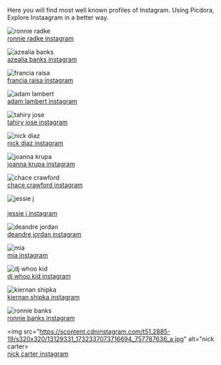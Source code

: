 Here you will find most well known profiles of Instagram. Using Picdora, Explore Instaagram in a better way.

<img src="https://scontent.cdninstagram.com/t51.2885-15/s640x640/sh0.08/e35/14374359_1435370409814024_4638649251881025536_n.jpg?ig_cache_key=MTM0NzQ4NjAyMDIzNjU0MzE3NQ%3D%3D.2.l" alt="ronnie radke"><br />
<a href="https://www.picdora.com/instagram/ronnieradke">ronnie radke instagram</a>

<img src="https://scontent.cdninstagram.com/t51.2885-15/s640x640/sh0.08/e35/14478349_102799890191332_7216412348616015872_n.jpg?ig_cache_key=MTM1ODI2Nzk5ODA5MTQ1OTg4Mg%3D%3D.2.l" alt="azealia banks"><br />
<a href="https://www.picdora.com/instagram/azealiabanks">azealia banks instagram</a>

<img src="https://scontent.cdninstagram.com/t51.2885-15/s640x640/sh0.08/e35/14374474_1826033754294902_3902767345138925568_n.jpg?ig_cache_key=MTM0NTE0ODY2NzY4NjI2NDczNQ%3D%3D.2" alt="francia raisa"><br />
<a href="https://www.picdora.com/instagram/franciaraisa">francia raisa instagram</a>

<img src="https://scontent.cdninstagram.com/t51.2885-19/s320x320/14360057_1330833093596150_8520567975361642496_a.jpg" alt="adam lambert"><br />
<a href="https://www.picdora.com/instagram/adamlambert">adam lambert instagram</a>

<img src="https://scontent.cdninstagram.com/t51.2885-15/s640x640/sh0.08/e35/13380912_1060318920709314_1442066406_n.jpg?ig_cache_key=MTI3NzY0OTg1MjQ3MzY4MTA4Nw%3D%3D.2" alt="tahiry jose"><br />
<a href="https://www.picdora.com/instagram/therealtahiry">tahiry jose instagram</a>

<img src="https://scontent.cdninstagram.com/t51.2885-19/s320x320/14280531_1585125661782538_1528822982_a.jpg" alt="nick diaz"><br />
<a href="https://www.picdora.com/instagram/nickdiaz209">nick diaz instagram</a>

<img src="https://scontent.cdninstagram.com/t51.2885-19/s320x320/14272014_227226384342315_1857796145_a.jpg" alt="joanna krupa"><br />
<a href="https://www.picdora.com/instagram/joannakrupa">joanna krupa instagram</a>

<img src="https://scontent.cdninstagram.com/t51.2885-19/s320x320/11373842_674149782686298_538387724_a.jpg" alt="chace crawford"><br />
<a href="https://www.picdora.com/instagram/chacecrawford">chace crawford instagram</a>

<img src="https://scontent.cdninstagram.com/t51.2885-19/s320x320/13643736_313871845614872_1048938617_a.jpg" alt="jessie j"><br /><br />
<a href="https://www.picdora.com/instagram/isthatjessiej">jessie j instagram</a>

<img src="https://scontent.cdninstagram.com/t51.2885-15/s640x640/sh0.08/e35/13102538_1059887704098734_1778394537_n.jpg?ig_cache_key=MTI0MDg4MDk3NTQ0MTc0MzU1OQ%3D%3D.2.l" alt="deandre jordan"><br />
<a href="https://www.picdora.com/instagram/deandrejordan6">deandre jordan instagram</a>

<img src="https://scontent.cdninstagram.com/t51.2885-19/s320x320/14156689_1674148796237692_1426930077_a.jpg" alt="mia"><br />
<a href="https://www.picdora.com/instagram/miamatangi">mia instagram</a>

<img src="https://scontent.cdninstagram.com/t51.2885-19/s320x320/12534059_1706266756264028_1755207710_a.jpg" alt="dj whoo kid"><br />
<a href="https://www.picdora.com/instagram/djwhookid">dj whoo kid instagram</a>

<img src="https://scontent.cdninstagram.com/t51.2885-15/s640x640/sh0.08/e35/13408910_282138338798359_157460775_n.jpg?ig_cache_key=MTI2NzYzNzYwOTIwNDg1NjE0OA%3D%3D.2.l" alt="kiernan shipka"><br />
<a href="https://www.picdora.com/instagram/kiernanshipka">kiernan shipka instagram</a>

<img src="https://scontent.cdninstagram.com/t51.2885-15/s640x640/sh0.08/e35/13398989_122538338172967_1006060578_n.jpg?ig_cache_key=MTI3ODY3OTEyNTU0Mzg0ODE2MQ%3D%3D.2.l" alt="ronnie banks"><br />
<a href="https://www.picdora.com/instagram/realronniebanks">ronnie banks instagram</a>

<img src="https://scontent.cdninstagram.com/t51.2885-19/s320x320/13129331_1732337073716694_757787636_a.jpg" alt="nick carter><br />
<a href="https://www.picdora.com/instagram/nickcarter">nick carter instagram</a>

